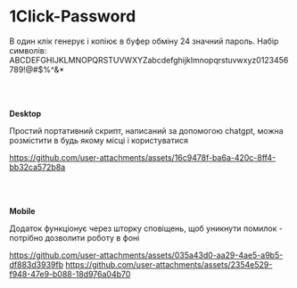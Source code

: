 # 1Click-Password
В один клік генерує і копіює в буфер обміну 24 значний пароль.
Набір символів: ABCDEFGHIJKLMNOPQRSTUVWXYZabcdefghijklmnopqrstuvwxyz0123456789!@#$%^&*

<br>
<br>

**Desktop**

Простий портативний скрипт, написаний за допомогою chatgpt, можна розмістити в будь якому місці і користуватися

https://github.com/user-attachments/assets/16c9478f-ba6a-420c-8ff4-bb32ca572b8a

<br>
<br>

**Mobile**

Додаток функціонує через шторку сповіщень, щоб уникнути помилок - потрібно дозволити роботу в фоні

https://github.com/user-attachments/assets/035a43d0-aa29-4ae5-a9b5-df883d3939fb
https://github.com/user-attachments/assets/2354e529-f948-47e9-b088-18d976a04b70

